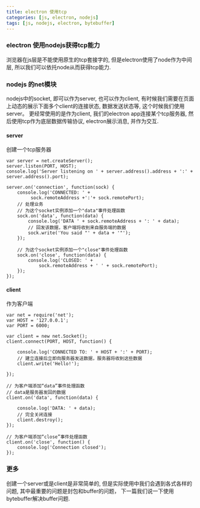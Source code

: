 ```yaml
---
title: electron 使用tcp
categories: [js, electron, nodejs]
tags: [js, nodejs, electron, bytebuffer]
---
```


### electron 使用nodejs获得tcp能力
浏览器在js层是不能使用原生的tcp套接字的, 但是electron使用了node作为中间层, 所以我们可以依托node从而获得tcp能力.


### nodejs 的net模块
nodejs中的socket, 即可以作为server, 也可以作为client, 有时候我们需要在页面上动态的展示下面多个client的连接状态, 数据发送状态等, 这个时候我们使用server。 更经常使用的是作为client, 我们的electron app连接某个tcp服务器, 然后使用tcp作为底层数据传输协议, electron展示消息, 并作为交互.

#### server
创建一个tcp服务器

```
var server = net.createServer();
server.listen(PORT, HOST);
console.log('Server listening on ' + server.address().address + ':' + server.address().port);

server.on('connection', function(sock) {
    console.log('CONNECTED: ' +
         sock.remoteAddress +':'+ sock.remotePort);
    // 处理业务
    // 为这个socket实例添加一个"data"事件处理函数
    sock.on('data', function(data) {
        console.log('DATA ' + sock.remoteAddress + ': ' + data);
        // 回发该数据，客户端将收到来自服务端的数据
        sock.write('You said "' + data + '"');
    });

    // 为这个socket实例添加一个"close"事件处理函数
    sock.on('close', function(data) {
        console.log('CLOSED: ' +
            sock.remoteAddress + ' ' + sock.remotePort);
    });
});
```

#### client
作为客户端
```
var net = require('net');
var HOST = '127.0.0.1';
var PORT = 6000;

var client = new net.Socket();
client.connect(PORT, HOST, function() {

    console.log('CONNECTED TO: ' + HOST + ':' + PORT);
    // 建立连接后立即向服务器发送数据，服务器将收到这些数据
    client.write('Hello!');

});

// 为客户端添加“data”事件处理函数
// data是服务器发回的数据
client.on('data', function(data) {

    console.log('DATA: ' + data);
    // 完全关闭连接
    client.destroy();
});

// 为客户端添加“close”事件处理函数
client.on('close', function() {
    console.log('Connection closed');
});
```

### 更多
创建一个server或是client是非常简单的, 但是实际使用中我们会遇到各式各样的问题, 其中最重要的问题是封包和buffer的问题， 下一篇我们说一下使用bytebuffer解决buffer问题.
